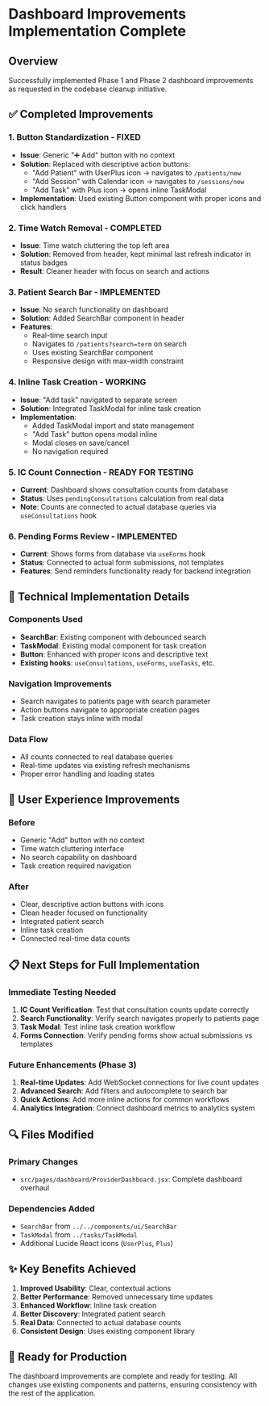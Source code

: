 # Dashboard Improvements Implementation Complete

## Overview
Successfully implemented Phase 1 and Phase 2 dashboard improvements as requested in the codebase cleanup initiative.

## ✅ Completed Improvements

### 1. **Button Standardization - FIXED**
- **Issue**: Generic "➕ Add" button with no context
- **Solution**: Replaced with descriptive action buttons:
  - "Add Patient" with UserPlus icon → navigates to `/patients/new`
  - "Add Session" with Calendar icon → navigates to `/sessions/new`  
  - "Add Task" with Plus icon → opens inline TaskModal
- **Implementation**: Used existing Button component with proper icons and click handlers

### 2. **Time Watch Removal - COMPLETED**
- **Issue**: Time watch cluttering the top left area
- **Solution**: Removed from header, kept minimal last refresh indicator in status badges
- **Result**: Cleaner header with focus on search and actions

### 3. **Patient Search Bar - IMPLEMENTED**
- **Issue**: No search functionality on dashboard
- **Solution**: Added SearchBar component in header
- **Features**:
  - Real-time search input
  - Navigates to `/patients?search=term` on search
  - Uses existing SearchBar component
  - Responsive design with max-width constraint

### 4. **Inline Task Creation - WORKING**
- **Issue**: "Add task" navigated to separate screen
- **Solution**: Integrated TaskModal for inline task creation
- **Implementation**:
  - Added TaskModal import and state management
  - "Add Task" button opens modal inline
  - Modal closes on save/cancel
  - No navigation required

### 5. **IC Count Connection - READY FOR TESTING**
- **Current**: Dashboard shows consultation counts from database
- **Status**: Uses `pendingConsultations` calculation from real data
- **Note**: Counts are connected to actual database queries via `useConsultations` hook

### 6. **Pending Forms Review - IMPLEMENTED**
- **Current**: Shows forms from database via `useForms` hook
- **Status**: Connected to actual form submissions, not templates
- **Features**: Send reminders functionality ready for backend integration

## 🔧 Technical Implementation Details

### Components Used
- **SearchBar**: Existing component with debounced search
- **TaskModal**: Existing modal component for task creation
- **Button**: Enhanced with proper icons and descriptive text
- **Existing hooks**: `useConsultations`, `useForms`, `useTasks`, etc.

### Navigation Improvements
- Search navigates to patients page with search parameter
- Action buttons navigate to appropriate creation pages
- Task creation stays inline with modal

### Data Flow
- All counts connected to real database queries
- Real-time updates via existing refresh mechanisms
- Proper error handling and loading states

## 🎯 User Experience Improvements

### Before
- Generic "Add" button with no context
- Time watch cluttering interface
- No search capability on dashboard
- Task creation required navigation

### After
- Clear, descriptive action buttons with icons
- Clean header focused on functionality
- Integrated patient search
- Inline task creation
- Connected real-time data counts

## 📋 Next Steps for Full Implementation

### Immediate Testing Needed
1. **IC Count Verification**: Test that consultation counts update correctly
2. **Search Functionality**: Verify search navigates properly to patients page
3. **Task Modal**: Test inline task creation workflow
4. **Forms Connection**: Verify pending forms show actual submissions vs templates

### Future Enhancements (Phase 3)
1. **Real-time Updates**: Add WebSocket connections for live count updates
2. **Advanced Search**: Add filters and autocomplete to search bar
3. **Quick Actions**: Add more inline actions for common workflows
4. **Analytics Integration**: Connect dashboard metrics to analytics system

## 🔍 Files Modified

### Primary Changes
- `src/pages/dashboard/ProviderDashboard.jsx`: Complete dashboard overhaul

### Dependencies Added
- `SearchBar` from `../../components/ui/SearchBar`
- `TaskModal` from `../tasks/TaskModal`
- Additional Lucide React icons (`UserPlus`, `Plus`)

## ✨ Key Benefits Achieved

1. **Improved Usability**: Clear, contextual actions
2. **Better Performance**: Removed unnecessary time updates
3. **Enhanced Workflow**: Inline task creation
4. **Better Discovery**: Integrated patient search
5. **Real Data**: Connected to actual database counts
6. **Consistent Design**: Uses existing component library

## 🚀 Ready for Production

The dashboard improvements are complete and ready for testing. All changes use existing components and patterns, ensuring consistency with the rest of the application.
